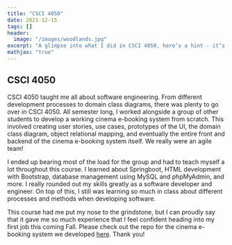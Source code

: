 ```yaml
---
title: "CSCI 4050"
date: 2021-12-15
tags: []
header: 
  image: "/images/woodlands.jpg"
excerpt: "A glimpse into what I did in CSCI 4050, here’s a hint - it’s software engineering!"
mathjax: "true"
---
```

## CSCI 4050
CSCI 4050 taught me all about software engineering. From different development processes to domain class diagrams, there was plenty to go over in CSCI 4050. All semester long, I worked alongside a group of other students to develop a working cinema e-booking system from scratch. This involved creating user stories, use cases, prototypes of the UI, the domain class diagram, object relational mapping, and eventually the entire front and backend of the cinema e-booking system itself. We really were an agile team! 

I ended up bearing most of the load for the group and had to teach myself a lot throughout this course. I learned about Springboot, HTML development with Bootstrap, database management using MySQL and phpMyAdmin, and more. I really rounded out my skills greatly as a software developer and engineer. On top of this, I still was learning so much in class about different processes and methods when developing software.

This course had me put my nose to the grindstone, but I can proudly say that it gave me so much experience that I feel confident heading into my first job this coming Fall. Please check out the repo for the cinema e-booking system we developed [here](https://github.com/andreasmarsh/SpringTest3). Thank you!

